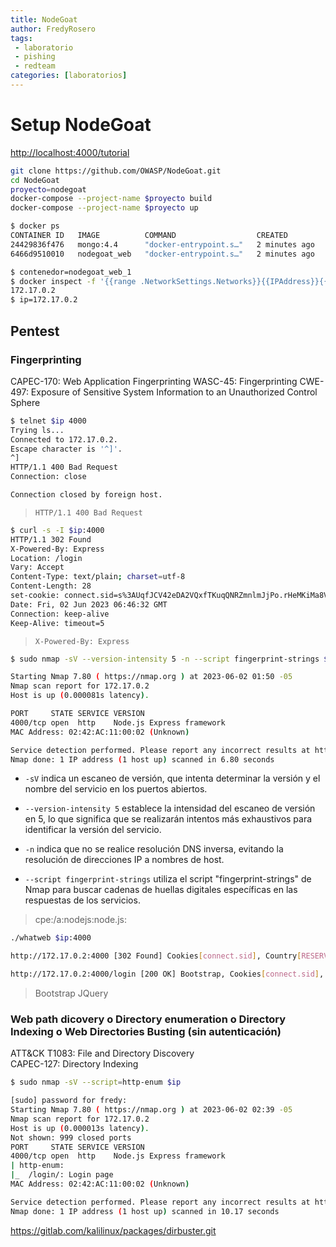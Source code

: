 ```yaml
---
title: NodeGoat
author: FredyRosero
tags: 
 - laboratorio
 - pishing
 - redteam
categories: [laboratorios]
---
```


# Setup NodeGoat

<http://localhost:4000/tutorial>

```bash
git clone https://github.com/OWASP/NodeGoat.git
cd NodeGoat
proyecto=nodegoat
docker-compose --project-name $proyecto build 
docker-compose --project-name $proyecto up 
```

```bash
$ docker ps                                                                     
CONTAINER ID   IMAGE          COMMAND                  CREATED         STATUS          PORTS                    NAMES             
24429836f476   mongo:4.4      "docker-entrypoint.s…"   2 minutes ago   Up 24 seconds   27017/tcp                nodegoat_mongo_1  
6466d9510010   nodegoat_web   "docker-entrypoint.s…"   2 minutes ago   Up 25 seconds   0.0.0.0:4000->4000/tcp   nodegoat_web_1
```

```bash
$ contenedor=nodegoat_web_1
$ docker inspect -f '{{range .NetworkSettings.Networks}}{{IPAddress}}{{end}}' $contenedor 
172.17.0.2
$ ip=172.17.0.2
```

## Pentest

### Fingerprinting
CAPEC-170: Web Application Fingerprinting
WASC-45: Fingerprinting
CWE-497: Exposure of Sensitive System Information to an Unauthorized Control Sphere

```bash
$ telnet $ip 4000
Trying ls...
Connected to 172.17.0.2.
Escape character is '^]'.
^]
HTTP/1.1 400 Bad Request
Connection: close

Connection closed by foreign host.
 ```

> `HTTP/1.1 400 Bad Request`


```bash
$ curl -s -I $ip:4000
HTTP/1.1 302 Found
X-Powered-By: Express
Location: /login
Vary: Accept
Content-Type: text/plain; charset=utf-8
Content-Length: 28
set-cookie: connect.sid=s%3AUqfJCV42eDA2VQxfTKuqQNRZmnlmJjPo.rHeMKiMa8Vxm%2Fu6yfXS2UWwuU7DoEg8JNsxtU2tkzec; Path=/; HttpOnly
Date: Fri, 02 Jun 2023 06:46:32 GMT
Connection: keep-alive
Keep-Alive: timeout=5
```

> `X-Powered-By: Express`


```bash
$ sudo nmap -sV --version-intensity 5 -n --script fingerprint-strings $ip -p 4000

Starting Nmap 7.80 ( https://nmap.org ) at 2023-06-02 01:50 -05
Nmap scan report for 172.17.0.2
Host is up (0.000081s latency).

PORT     STATE SERVICE VERSION
4000/tcp open  http    Node.js Express framework
MAC Address: 02:42:AC:11:00:02 (Unknown)

Service detection performed. Please report any incorrect results at https://nmap.org/submit/ .
Nmap done: 1 IP address (1 host up) scanned in 6.80 seconds
```

- `-sV` indica un escaneo de versión, que intenta determinar la versión y el nombre del servicio en los puertos abiertos.

- `--version-intensity 5` establece la intensidad del escaneo de versión en 5, lo que significa que se realizarán intentos más exhaustivos para identificar la versión del servicio.

- `-n` indica que no se realice resolución DNS inversa, evitando la resolución de direcciones IP a nombres de host.

- `--script fingerprint-strings` utiliza el script "fingerprint-strings" de Nmap para buscar cadenas de huellas digitales específicas en las respuestas de los servicios.



> cpe:/a:nodejs:node.js:


```bash
./whatweb $ip:4000

http://172.17.0.2:4000 [302 Found] Cookies[connect.sid], Country[RESERVED][ZZ], HttpOnly[connect.sid], IP[172.17.0.2], RedirectLocation[/login], X-Powered-By[Express]

http://172.17.0.2:4000/login [200 OK] Bootstrap, Cookies[connect.sid], Country[RESERVED][ZZ], HTML5, HttpOnly[connect.sid], IP[172.17.0.2], JQuery, PasswordField[password], Script[application/javascript], Title[OWASP Node Goat], X-Powered-By[Express]
```

> Bootstrap
> JQuery

### Web path dicovery o Directory enumeration o Directory Indexing o Web Directories Busting (sin autenticación)
ATT&CK T1083: File and Directory Discovery        
CAPEC-127: Directory Indexing

```bash
$ sudo nmap -sV --script=http-enum $ip

[sudo] password for fredy: 
Starting Nmap 7.80 ( https://nmap.org ) at 2023-06-02 02:39 -05
Nmap scan report for 172.17.0.2
Host is up (0.000013s latency).
Not shown: 999 closed ports
PORT     STATE SERVICE VERSION
4000/tcp open  http    Node.js Express framework
| http-enum: 
|_  /login/: Login page
MAC Address: 02:42:AC:11:00:02 (Unknown)

Service detection performed. Please report any incorrect results at https://nmap.org/submit/ .
Nmap done: 1 IP address (1 host up) scanned in 10.17 seconds
```


https://gitlab.com/kalilinux/packages/dirbuster.git


